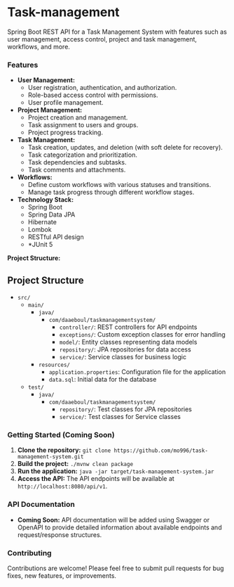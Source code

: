 ﻿# Task-management
Spring Boot REST API for a Task Management System with features such as user management, access control, project and task management, workflows, and more.


### Features

* **User Management:**
    * User registration, authentication, and authorization.
    * Role-based access control with permissions.
    * User profile management.
* **Project Management:**
    * Project creation and management.
    * Task assignment to users and groups.
    * Project progress tracking.
* **Task Management:**
    * Task creation, updates, and deletion (with soft delete for recovery).
    * Task categorization and prioritization.
    * Task dependencies and subtasks.
    * Task comments and attachments.
* **Workflows:**
    * Define custom workflows with various statuses and transitions.
    * Manage task progress through different workflow stages.
* **Technology Stack:**
    * Spring Boot
    * Spring Data JPA
    * Hibernate
    * Lombok
    * RESTful API design
    * *JUnit 5

**Project Structure:**


## Project Structure

- `src/`
  - `main/`
    - `java/`
      - `com/daaeboul/taskmanagementsystem/`
        - `controller/`: REST controllers for API endpoints
        - `exceptions/`: Custom exception classes for error handling
        - `model/`: Entity classes representing data models
        - `repository/`: JPA repositories for data access
        - `service/`: Service classes for business logic
    - `resources/`
      - `application.properties`: Configuration file for the application
      - `data.sql`: Initial data for the database 
  - `test/`
    - `java/`
      - `com/daaeboul/taskmanagementsystem/`
        - `repository/`: Test classes for JPA repositories
        - `service/`: Test classes for Service classes

      
### Getting Started (Coming Soon)

1. **Clone the repository:** `git clone https://github.com/mo996/task-management-system.git`
2. **Build the project:** `./mvnw clean package`
3. **Run the application:** `java -jar target/task-management-system.jar`
4. **Access the API:** The API endpoints will be available at `http://localhost:8080/api/v1`.

### API Documentation

* **Coming Soon:** API documentation will be added using Swagger or OpenAPI to provide detailed information about available endpoints and request/response structures.

### Contributing

Contributions are welcome! Please feel free to submit pull requests for bug fixes, new features, or improvements.
